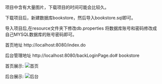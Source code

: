 项目中含有大量图片，下载项目的时间可能会比较久。

下载项目后，新建数据库bookstore，然后导入bookstore.sql即可。

导入项目后,在resource文件夹下修改db.properties 将数据库账号和密码修改成自己MYSQL数据库的账号密码即可。

首页地址 http://localhost:8080/index.do

后台管理地址 http://localhost:8080/backLoginPage.do# bookstore

首页展示:
![首页](https://github.com/Laverrr/bookstore/blob/master/index.jpg)

后台展示:
![后台](https://github.com/Laverrr/bookstore/blob/master/admin.jpg)

